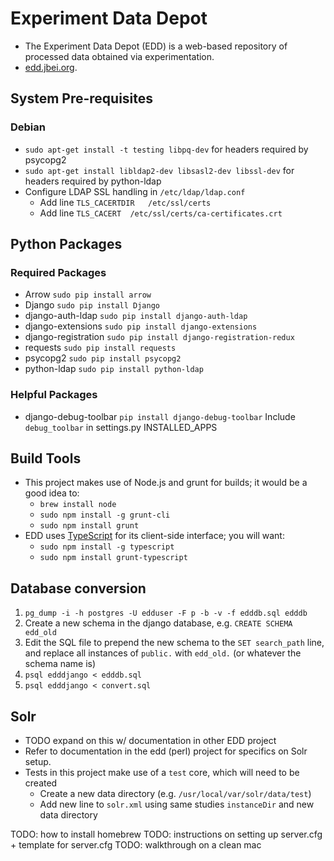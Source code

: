 # Experiment Data Depot

 * The Experiment Data Depot (EDD) is a web-based repository of processed data
    obtained via experimentation.
 * [edd.jbei.org](https://edd.jbei.org).

## System Pre-requisites
### Debian
 * `sudo apt-get install -t testing libpq-dev` for headers required by psycopg2
 * `sudo apt-get install libldap2-dev libsasl2-dev libssl-dev` for headers
    required by python-ldap
 * Configure LDAP SSL handling in `/etc/ldap/ldap.conf`
    * Add line `TLS_CACERTDIR   /etc/ssl/certs`
    * Add line `TLS_CACERT  /etc/ssl/certs/ca-certificates.crt`
 
## Python Packages
### Required Packages
 * Arrow `sudo pip install arrow`
 * Django `sudo pip install Django`
 * django-auth-ldap `sudo pip install django-auth-ldap`
 * django-extensions `sudo pip install django-extensions`
 * django-registration `sudo pip install django-registration-redux`
 * requests `sudo pip install requests`
 * psycopg2 `sudo pip install psycopg2`
 * python-ldap `sudo pip install python-ldap`

### Helpful Packages
 * django-debug-toolbar `pip install django-debug-toolbar`
    Include `debug_toolbar` in settings.py INSTALLED_APPS

## Build Tools
 * This project makes use of Node.js and grunt for builds; it would be a good
    idea to:
    * `brew install node`
    * `sudo npm install -g grunt-cli`
    * `sudo npm install grunt`
 * EDD uses [TypeScript](http://typescriptlang.org) for its client-side
    interface; you will want:
    * `sudo npm install -g typescript`
    * `sudo npm install grunt-typescript`

## Database conversion
 1. `pg_dump -i -h postgres -U edduser -F p -b -v -f edddb.sql edddb`
 2. Create a new schema in the django database, e.g. `CREATE SCHEMA edd_old`
 3. Edit the SQL file to prepend the new schema to the `SET search_path` line,
    and replace all instances of `public.` with `edd_old.` (or whatever the
    schema name is)
 4. `psql edddjango < edddb.sql`
 5. `psql edddjango < convert.sql`

## Solr
 * TODO expand on this w/ documentation in other EDD project
 * Refer to documentation in the edd (perl) project for specifics on Solr setup.
 * Tests in this project make use of a `test` core, which will need to be created
    * Create a new data directory (e.g. `/usr/local/var/solr/data/test`)
    * Add new line to `solr.xml` using same studies `instanceDir` and new data directory

TODO: how to install homebrew
TODO: instructions on setting up server.cfg + template for server.cfg
TODO: walkthrough on a clean mac 
